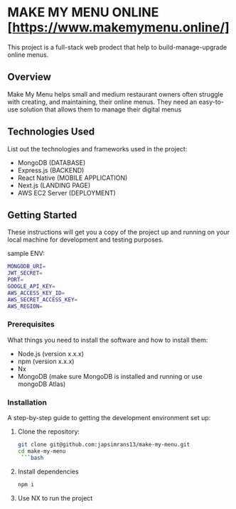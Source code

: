 # MAKE MY MENU ONLINE [https://www.makemymenu.online/]

This project is a full-stack web prodect that help to build-manage-upgrade online menus.

## Overview

Make My Menu helps small and medium restaurant owners often struggle with creating, and maintaining, their online menus. They need an easy-to-use solution that allows them to manage their digital menus

## Technologies Used

List out the technologies and frameworks used in the project:

- MongoDB (DATABASE)
- Express.js (BACKEND)
- React Native (MOBILE APPLICATION)
- Next.js (LANDING PAGE)
- AWS EC2 Server (DEPLOYMENT)

## Getting Started

These instructions will get you a copy of the project up and running on your local machine for development and testing purposes.

sample ENV: 
```bash
MONGODB_URI=
JWT_SECRET=
PORT=
GOOGLE_API_KEY=
AWS_ACCESS_KEY_ID=
AWS_SECRET_ACCESS_KEY=
AWS_REGION=
```


### Prerequisites

What things you need to install the software and how to install them:

- Node.js (version x.x.x)
- npm (version x.x.x)
- Nx
- MongoDB (make sure MongoDB is installed and running or use mongoDB Atlas)

### Installation

A step-by-step guide to getting the development environment set up:

1. Clone the repository:

   ```bash
   git clone git@github.com:japsimrans13/make-my-menu.git
   cd make-my-menu
    ```bash
2. Install dependencies

    ```bash
    npm i 
    ```
3. Use NX to run the project
